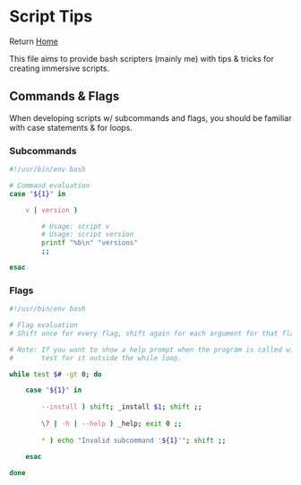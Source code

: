 # Script Tips

Return [Home](..)

This file aims to provide bash scripters (mainly me)
with tips & tricks for creating immersive scripts.

## Commands & Flags

When developing scripts w/ subcommands and flags, you
should be familiar with case statements & for loops.

### Subcommands

```bash
#!/usr/bin/env bash

# Command evaluation
case "${1}" in

    v | version )

        # Usage: script v
        # Usage: script version
        printf "%b\n" "versions"
        ;;

esac
```

### Flags

```bash
#!/usr/bin/env bash

# Flag evaluation
# Shift once for every flag, shift again for each argument for that flag.

# Note: If you want to show a help prompt when the program is called with 0 args,
#       test for it outside the while loop.

while test $# -gt 0; do

    case "${1}" in
    
        --install ) shift; _install $1; shift ;;
    
        \? | -h | --help ) _help; exit 0 ;;
        
        * ) echo "Invalid subcommand '${1}'"; shift ;;
        
    esac

done

```
